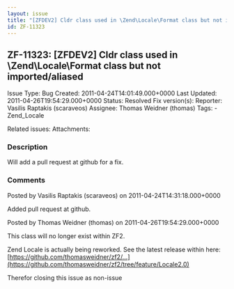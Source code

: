 ```yaml
---
layout: issue
title: "[ZFDEV2] Cldr class used in \Zend\Locale\Format class but not imported/aliased"
id: ZF-11323
---
```


ZF-11323: [ZFDEV2] Cldr class used in \\Zend\\Locale\\Format class but not imported/aliased
-------------------------------------------------------------------------------------------

 Issue Type: Bug Created: 2011-04-24T14:01:49.000+0000 Last Updated: 2011-04-26T19:54:29.000+0000 Status: Resolved Fix version(s): 
 Reporter:  Vasilis Raptakis (scaraveos)  Assignee:  Thomas Weidner (thomas)  Tags: - Zend\_Locale
 
 Related issues: 
 Attachments: 
### Description

Will add a pull request at github for a fix.

 

 

### Comments

Posted by Vasilis Raptakis (scaraveos) on 2011-04-24T14:31:18.000+0000

Added pull request at github.

 

 

Posted by Thomas Weidner (thomas) on 2011-04-26T19:54:29.000+0000

This class will no longer exist within ZF2.

Zend Locale is actually being reworked. See the latest release within here: [https://github.com/thomasweidner/zf2/…](https://github.com/thomasweidner/zf2/tree/feature/Locale2.0)

Therefor closing this issue as non-issue

 

 